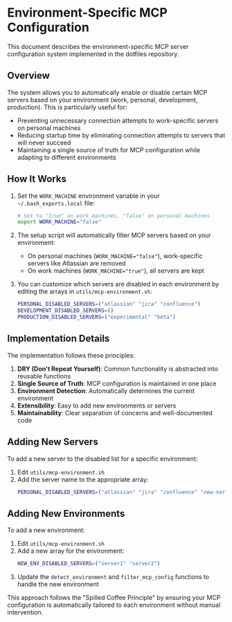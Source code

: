 # Environment-Specific MCP Configuration

This document describes the environment-specific MCP server configuration system implemented in the dotfiles repository.

## Overview

The system allows you to automatically enable or disable certain MCP servers based on your environment (work, personal, development, production). This is particularly useful for:

- Preventing unnecessary connection attempts to work-specific servers on personal machines
- Reducing startup time by eliminating connection attempts to servers that will never succeed
- Maintaining a single source of truth for MCP configuration while adapting to different environments

## How It Works

1. Set the `WORK_MACHINE` environment variable in your `~/.bash_exports.local` file:
   ```bash
   # Set to "true" on work machines, "false" on personal machines
   export WORK_MACHINE="false"
   ```

2. The setup script will automatically filter MCP servers based on your environment:
   - On personal machines (`WORK_MACHINE="false"`), work-specific servers like Atlassian are removed
   - On work machines (`WORK_MACHINE="true"`), all servers are kept

3. You can customize which servers are disabled in each environment by editing the arrays in `utils/mcp-environment.sh`:
   ```bash
   PERSONAL_DISABLED_SERVERS=("atlassian" "jira" "confluence")
   DEVELOPMENT_DISABLED_SERVERS=()
   PRODUCTION_DISABLED_SERVERS=("experimental" "beta")
   ```

## Implementation Details

The implementation follows these principles:

1. **DRY (Don't Repeat Yourself)**: Common functionality is abstracted into reusable functions
2. **Single Source of Truth**: MCP configuration is maintained in one place
3. **Environment Detection**: Automatically determines the current environment
4. **Extensibility**: Easy to add new environments or servers
5. **Maintainability**: Clear separation of concerns and well-documented code

## Adding New Servers

To add a new server to the disabled list for a specific environment:

1. Edit `utils/mcp-environment.sh`
2. Add the server name to the appropriate array:
   ```bash
   PERSONAL_DISABLED_SERVERS=("atlassian" "jira" "confluence" "new-server")
   ```

## Adding New Environments

To add a new environment:

1. Edit `utils/mcp-environment.sh`
2. Add a new array for the environment:
   ```bash
   NEW_ENV_DISABLED_SERVERS=("server1" "server2")
   ```
3. Update the `detect_environment` and `filter_mcp_config` functions to handle the new environment

This approach follows the "Spilled Coffee Principle" by ensuring your MCP configuration is automatically tailored to each environment without manual intervention.

